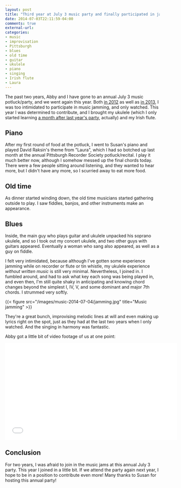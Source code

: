 ```yaml
---
layout: post
title: "Third year at July 3 music party and finally participated in jamming"
date: 2014-07-03T22:11:59-04:00
comments: true
external-url: 
categories: 
- music
- improvisation
- Pittsburgh
- blues
- old time
- guitar
- ukulele
- piano
- singing
- Irish flute
- Laura
---
```

The past two years, Abby and I have gone to an annual July 3 music potluck/party, and we went again this year. Both [in 2012](/blog/2012/07/03/petrified-at-a-music-jam-session-so-i-didnt-play-but-watched-and-listened/) as well as [in 2013](/blog/2013/07/03/second-year-at-july-3-music-party-still-only-listening-without-playing/), I was too intimidated to participate in music jamming, and only watched. This year I was determined to contribute, and I brought my ukulele (which I only started learning [a month after last year's party](/blog/2013/08/23/another-unexpected-life-change-one-month-of-learning-to-play-ukulele/), actually) and my Irish flute.

## Piano

After my first round of food at the potluck, I went to Susan's piano and played David Raksin's theme from "Laura", which I had so botched up last month at the annual Pittsburgh Recorder Society potluck/recital. I play it much better now, although I somehow messed up the final chords today. There were a few people sitting around listening, and they wanted to hear more, but I didn't have any more, so I scurried away to eat more food.

## Old time

As dinner started winding down, the old time musicians started gathering outside to play. I saw fiddles, banjos, and other instruments make an appearance.

## Blues

Inside, the main guy who plays guitar and ukulele unpacked his soprano ukulele, and so I took out my concert ukulele, and two other guys with guitars appeared. Eventually a woman who sang also appeared, as well as a guy on fiddle.

I felt very intimidated, because although I've gotten some experience jamming while on recorder or flute or tin whistle, my ukulele experience *without written music* is still very minimal. Nevertheless, I joined in. I fumbled around, and had to ask what key each song was being played in, and even then, I'm still quite shaky in anticipating and knowing chord changes beyond the simplest I, IV, V, and some dominant and major 7th chords. I strummed very softly.

{{< figure src="/images/music-2014-07-04/jamming.jpg" title="Music jamming" >}}

They're a great bunch, improvising melodic lines at will and even making up lyrics right on the spot, just as they had at the last two years when I only watched. And the singing in harmony was fantastic.

Abby got a little bit of video footage of us at one point:

<iframe width="560" height="315" src="//www.youtube.com/embed/zYb1aBioAao" frameborder="0" allowfullscreen></iframe>

## Conclusion

For two years, I was afraid to join in the music jams at this annual July 3 party. This year I joined in a little bit. If we attend the party again next year, I hope to be in a position to contribute even more! Many thanks to Susan for hosting this annual party!
